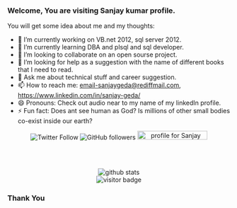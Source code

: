 ### Welcome, You are visiting Sanjay kumar profile.


You will get some idea about me and my thoughts:

- 🔭 I’m currently working on VB.net 2012, sql server 2012.
- 🌱 I’m currently learning DBA and plsql and sql developer.
- 👯 I’m looking to collaborate on an open sourse project.
- 🤔 I’m looking for help as a suggestion with the name of different books that I need to read.
- 💬 Ask me about technical stuff and career suggestion.
- 📫 How to reach me: email-sanjaygeda@rediffmail.com, https://www.linkedin.com/in/sanjay-geda/
- 😄 Pronouns: Check out audio near to my name of my linkedIn profile.
- ⚡ Fun fact: Does ant see human as God? Is millions of other small bodies co-exist inside our earth? 


<p  align="center">
  <img src="https://img.shields.io/twitter/follow/sanjaygeda?style=social" alt="Twitter Follow"/>
  <img src="https://img.shields.io/github/followers/sanjaygeda?style=social" alt="GitHub followers"/>
  <!--<a href="https://medium.com/@er.ashishkarn"> <img src="https://github.com/asharn/asharn/blob/master/badges/medium.svg" alt="Medium"/></a>-->
  <!--<a href="https://stackoverflow.com/users/3384821/ashish-karn"> <img src="https://github.com/asharn/asharn/blob/master/badges/stackoverflow.svg" alt="Stackoverflow"/></a>-->
  <a href="https://stackoverflow.com/users/16074558/sanjay-kumar"><img src="https://stackexchange.com/users/flair/4125582.png" width="158" height="20" alt="profile for Sanjay Kumar on Stack Exchange, a network of free, community-driven Q&amp;A sites" title="profile for Sanjay Kumar on Stack Exchange, a network of free, community-driven Q&amp;A sites"></a>

</p></br></br>


<p  align="center">
  <img src="https://github-readme-stats.vercel.app/api/?username=sanjaygeda&show_icons=true&title_color=fffffff&icon_color=000000&text_color=000000" alt="github stats"/></br>
  <img src="https://visitor-badge.laobi.icu/badge?page_id=sanjaygeda.sanjaygeda" alt="visitor badge"/></br>
</p>

### Thank You
